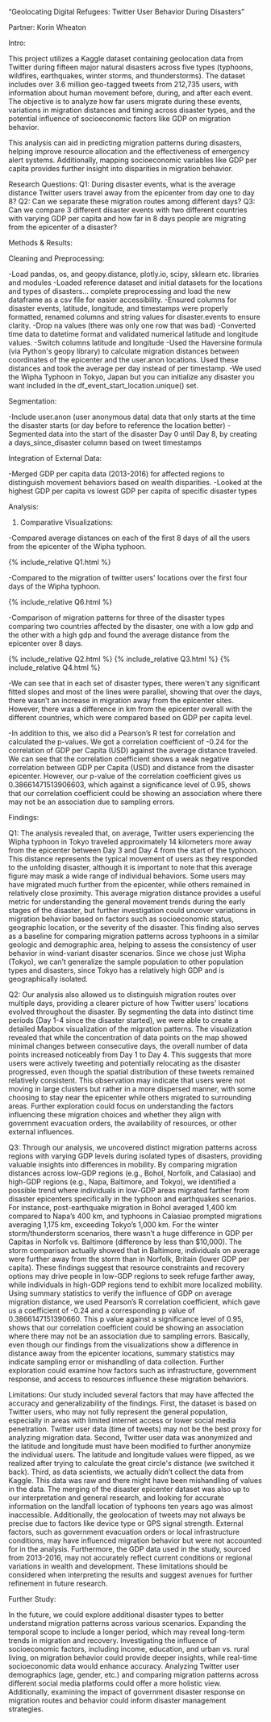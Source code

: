 “Geolocating Digital Refugees: Twitter User Behavior During Disasters” 

Partner: Korin Wheaton 

Intro:

This project utilizes a Kaggle dataset containing geolocation data from Twitter during fifteen major natural disasters across five types (typhoons, wildfires, earthquakes, winter storms, and thunderstorms). The dataset includes over 3.6 million geo-tagged tweets from 212,735 users, with information about human movement before, during, and after each event. The objective is to analyze how far users migrate during these events, variations in migration distances and timing across disaster types, and the potential influence of socioeconomic factors like GDP on migration behavior.

This analysis can aid in predicting migration patterns during disasters, helping improve resource allocation and the effectiveness of emergency alert systems. Additionally, mapping socioeconomic variables like GDP per capita provides further insight into disparities in migration behavior.

Research Questions: 
Q1: During disaster events, what is the average distance Twitter users travel away from the epicenter from day one to day 8?
Q2: Can we separate these migration routes among different days?
Q3: Can we compare 3 different disaster events with two different countries with varying GDP per capita and how far in 8 days people are migrating from the epicenter of a disaster?

Methods & Results:

Cleaning and Preprocessing:

-Load pandas, os, and geopy.distance, plotly.io, scipy, sklearn etc. libraries and modules 
-Loaded reference dataset and initial datasets for the locations and types of disasters… complete preprocessing and load the new dataframe as a csv file for easier accessibility.
-Ensured columns for disaster events, latitude, longitude, and timestamps were properly formatted, renamed columns and string values for disaster.events to ensure clarity.
      -Drop na values (there was only one row that was bad)
-Converted time data to datetime format and validated numerical latitude and longitude values.
      -Switch columns latitude and longitude
-Used the Haversine formula (via Python's geopy library) to calculate migration distances between coordinates of the epicenter and the user.anon locations. Used these distances and took the average per day instead of per timestamp.
      -We used the Wipha Typhoon in Tokyo, Japan but you can initialize any disaster you want included in the df_event_start_location.unique() set.

Segmentation:

-Include user.anon (user anonymous data) data that only starts at the time the disaster starts (or day before to reference the location better) 
-Segmented data into the start of the disaster Day 0 until Day 8, by creating a days_since_disaster column based on tweet timestamps 

Integration of External Data:

-Merged GDP per capita data (2013-2016) for affected regions to distinguish movement behaviors based on wealth disparities. 
-Looked at the highest GDP per capita vs lowest GDP per capita of specific disaster types 

Analysis:

1. Comparative Visualizations:

-Compared average distances on each of the first 8 days of all the users from the epicenter of the Wipha typhoon.

{% include_relative Q1.html %}


-Compared to the migration of twitter users' locations over the first four days of the Wipha typhoon.

{% include_relative Q6.html %}

-Comparison of migration patterns for three of the disaster types comparing two countries affected by the disaster, one with a low gdp and the other with a high gdp and found the average distance from the epicenter over 8 days. 

{% include_relative Q2.html %}
{% include_relative Q3.html %}
{% include_relative Q4.html %}

-We can see that in each set of disaster types, there weren't any significant fitted slopes and most of the lines were parallel, showing that over the days, there wasn’t an increase in migration away from the epicenter sites. However, there was a difference in km from the epicenter overall with the different countries, which were compared based on GDP per capita level. 
  
-In addition to this, we also did a Pearson’s R test for correlation and calculated the p-values. We got a correlation coefficient of -0.24 for the correlation of GDP per Capita (USD) against the average distance traveled. We can see that the correlation coefficient shows a weak negative correlation between GDP per Capita (USD) and distance from the disaster epicenter. However, our p-value of the correlation coefficient gives us 0.38661471513906603, which against a significance level of 0.95, shows that our correlation coefficient could be showing an association where there may not be an association due to sampling errors.


Findings:

Q1: The analysis revealed that, on average, Twitter users experiencing the Wipha typhoon in Tokyo traveled approximately 14 kilometers more away from the epicenter between Day 3 and Day 4 from the start of the typhoon. This distance represents the typical movement of users as they responded to the unfolding disaster, although it is important to note that this average figure may mask a wide range of individual behaviors. Some users may have migrated much further from the epicenter, while others remained in relatively close proximity. This average migration distance provides a useful metric for understanding the general movement trends during the early stages of the disaster, but further investigation could uncover variations in migration behavior based on factors such as socioeconomic status, geographic location, or the severity of the disaster. This finding also serves as a baseline for comparing migration patterns across typhoons in a similar geologic and demographic area, helping to assess the consistency of user behavior in wind-variant disaster scenarios. Since we chose just Wipha (Tokyo), we can’t generalize the sample population to other population types and disasters, since Tokyo has a relatively high GDP and is geographically isolated. 

Q2: Our analysis also allowed us to distinguish migration routes over multiple days, providing a clearer picture of how Twitter users' locations evolved throughout the disaster. By segmenting the data into distinct time periods (Day 1-4 since the disaster started), we were able to create a detailed Mapbox visualization of the migration patterns. The visualization revealed that while the concentration of data points on the map showed minimal changes between consecutive days, the overall number of data points increased noticeably from Day 1 to Day 4. This suggests that more users were actively tweeting and potentially relocating as the disaster progressed, even though the spatial distribution of these tweets remained relatively consistent. This observation may indicate that users were not moving in large clusters but rather in a more dispersed manner, with some choosing to stay near the epicenter while others migrated to surrounding areas. Further exploration could focus on understanding the factors influencing these migration choices and whether they align with government evacuation orders, the availability of resources, or other external influences.

Q3: Through our analysis, we uncovered distinct migration patterns across regions with varying GDP levels during isolated types of disasters, providing valuable insights into differences in mobility. By comparing migration distances across low-GDP regions (e.g., Bohol, Norfolk, and Calasiao) and high-GDP regions (e.g., Napa, Baltimore, and Tokyo), we identified a possible trend where individuals in low-GDP areas migrated farther from disaster epicenters specifically in the typhoon and earthquakes scenarios. For instance, post-earthquake migration in Bohol averaged 1,400 km compared to Napa’s 400 km, and typhoons in Calasiao prompted migrations averaging 1,175 km, exceeding Tokyo’s 1,000 km. For the winter storm/thunderstorm scenarios, there wasn’t a huge difference in GDP per Capitas in Norfolk vs. Baltimore (difference by less than $10,000). The storm comparison actually showed that in Baltimore, individuals on average were further away from the storm than in Norfolk, Britain (lower GDP per capita). These findings suggest that resource constraints and recovery options may drive people in low-GDP regions to seek refuge farther away, while individuals in high-GDP regions tend to exhibit more localized mobility. Using summary statistics to verify the influence of GDP on average migration distance, we used Pearson’s R correlation coefficient, which gave us a coefficient of -0.24 and a corresponding p value of 0.3866147151390660. This p value against a significance level of 0.95, shows that our correlation coefficient could be showing an association where there may not be an association due to sampling errors. Basically, even though our findings from the visualizations show a difference in distance away from the epicenter locations, summary statistics may indicate sampling error or mishandling of data collection. Further exploration could examine how factors such as infrastructure, government response, and access to resources influence these migration behaviors.

Limitations:
Our study included several factors that may have affected the accuracy and generalizability of the findings. First, the dataset is based on Twitter users, who may not fully represent the general population, especially in areas with limited internet access or lower social media penetration. Twitter user data (time of tweets) may not be the best proxy for analyzing migration data. Second, Twitter user data was anonymized and the latitude and longitude must have been modified to further anonymize the individual users. The latitude and longitude values were flipped, as we realized after trying to calculate the great circle's distance (we switched it back). Third, as data scientists, we actually didn’t collect the data from Kaggle. This data was raw and there might have been mishandling of values in the data. The merging of the disaster epicenter dataset was also up to our interpretation and general research, and looking for accurate information on the landfall location of typhoons ten years ago was almost inaccessible. 
Additionally, the geolocation of tweets may not always be precise due to factors like device type or GPS signal strength. External factors, such as government evacuation orders or local infrastructure conditions, may have influenced migration behavior but were not accounted for in the analysis. Furthermore, the GDP data used in the study, sourced from 2013-2016, may not accurately reflect current conditions or regional variations in wealth and development. These limitations should be considered when interpreting the results and suggest avenues for further refinement in future research.

Further Study:

In the future, we could explore additional disaster types to better understand migration patterns across various scenarios. Expanding the temporal scope to include a longer period, which may reveal long-term trends in migration and recovery. Investigating the influence of socioeconomic factors, including income, education, and urban vs. rural living, on migration behavior could provide deeper insights, while real-time socioeconomic data would enhance accuracy. Analyzing Twitter user demographics (age, gender, etc.) and comparing migration patterns across different social media platforms could offer a more holistic view. Additionally, examining the impact of government disaster response on migration routes and behavior could inform disaster management strategies.

